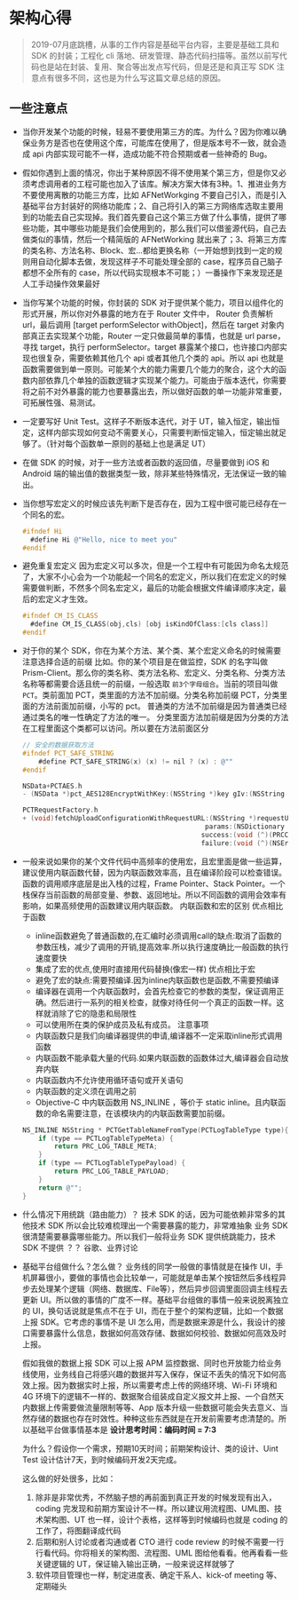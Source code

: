 # 架构心得

> 2019-07月底跳槽，从事的工作内容是基础平台内容，主要是基础工具和 SDK 的封装；工程化 cli 落地、研发管理、静态代码扫描等。虽然以前写代码也是站在封装、复用、聚合等出发点写代码，但是还是和真正写 SDK 注意点有很多不同，这也是为什么写这篇文章总结的原因。


## 一些注意点

- 当你开发某个功能的时候，轻易不要使用第三方的库。为什么？因为你难以确保业务方是否也在使用这个库，可能库在使用了，但是版本号不一致，就会造成 api 内部实现可能不一样，造成功能不符合预期或者一些神奇的 Bug。
- 假如你遇到上面的情况，你出于某种原因不得不使用某个第三方，但是你又必须考虑调用者的工程可能也加入了该库。解决方案大体有3种。1、推进业务方不要使用离散的功能三方库，比如 AFNetWorkging 不要自己引入，而是引入基础平台方封装好的网络功能库；2、自己将引入的第三方网络库选取主要用到的功能去自己实现掉。我们首先要自己这个第三方做了什么事情，提供了哪些功能，其中哪些功能是我们会使用到的，那么我们可以借鉴源代码，自己去做类似的事情，然后一个精简版的 AFNetWorking 就出来了；3、将第三方库的类名称、方法名称、Block、宏...都给更换名称（一开始想到找到一定的规则用自动化脚本去做，发现这样子不可能处理全部的 case，程序员自己脑子都想不全所有的 case，所以代码实现根本不可能；）一番操作下来发现还是人工手动操作效果最好
- 当你写某个功能的时候，你封装的 SDK 对于提供某个能力，项目以组件化的形式开展，所以你对外暴露的地方在于 Router 文件中， Router 负责解析 url，最后调用 [target performSelector withObject]，然后在 target 对象内部真正去实现某个功能，Router 一定只做最简单的事情，也就是 url parse，寻找 target，执行 performSelector。target 暴露某个接口，也许接口内部实现也很复杂，需要依赖其他几个 api 或者其他几个类的 api。所以 api 也就是函数需要做到单一原则。可能某个大的能力需要几个能力的聚合，这个大的函数内部依靠几个单独的函数逻辑才实现某个能力。可能由于版本迭代，你需要将之前不对外暴露的能力也要暴露出去，所以做好函数的单一功能非常重要，可拓展性强、易测试。
- 一定要写好 Unit Test。这样子不断版本迭代，对于 UT，输入恒定，输出恒定，这样内部实现如何变动不需要关心，只需要判断恒定输入，恒定输出就足够了。（针对每个函数单一原则的基础上也是满足 UT）
- 在做 SDK 的时候，对于一些方法或者函数的返回值，尽量要做到 iOS 和 Android 端的输出值的数据类型一致，除非某些特殊情况，无法保证一致的输出。
- 当你想写宏定义的时候应该先判断下是否存在，因为工程中很可能已经存在一个同名的宏。
  ```Objective-C
  #ifndef Hi
    #define Hi @"Hello, nice to meet you"
  #endif
  ```
- 避免重复宏定义
  因为宏定义可以多次，但是一个工程中有可能因为命名太规范了，大家不小心会为一个功能起一个同名的宏定义，所以我们在宏定义的时候需要做判断，不然多个同名宏定义，最后的功能会根据文件编译顺序决定，最后的宏定义才生效。
  ```Objective-c
  #ifndef CM_IS_CLASS
    #define CM_IS_CLASS(obj,cls) [obj isKindOfClass:[cls class]]
  #endif
  ```
- 对于你的某个 SDK，你在为某个方法、某个类、某个宏定义命名的时候需要注意选择合适的前缀
  比如。你的某个项目是在做监控，SDK 的名字叫做 Prism-Client。那么你的类名称、类方法名称、宏定义、分类名称、分类方法名称等都需要合适且统一的前缀，一般选取 `前3个字母组合`。当前的项目叫做 `PCT`。类前面加 PCT，类里面的方法不加前缀。分类名称加前缀 PCT，分类里面的方法前面加前缀，小写的 pct。
  普通类的方法不加前缀是因为普通类已经通过类名的唯一性确定了方法的唯一。
  分类里面方法加前缀是因为分类的方法在工程里面这个类都可以访问。所以要在方法前面区分
  ```Objective-C
  // 安全的数据获取方法
  #ifndef PCT_SAFE_STRING
      #define PCT_SAFE_STRING(x) (x) != nil ? (x) : @""
  #endif

  NSData+PCTAES.h
  - (NSData *)pct_AES128EncryptWithKey:(NSString *)key gIv:(NSString *)Iv;

  PCTRequestFactory.h
  + (void)fetchUploadConfigurationWithRequestURL:(NSString *)requestUrlString
                                                params:(NSDictionary *)params
                                               success:(void (^)(PRCConfigurationModel*model))success
                                               failure:(void (^)(NSError *error))failure;
  ```
  
- 一般来说如果你的某个文件代码中高频率的使用宏，且宏里面是做一些运算，建议使用内联函数代替，因为内联函数效率高，且在编译阶段可以检查错误。函数的调用顺序底层是出入栈的过程，Frame Pointer、Stack Pointer。一个栈保存当前函数的局部变量、参数、返回地址。所以不同函数的调用会效率有影响，如果高频使用的函数建议用内联函数。
  内联函数和宏的区别
  优点相比于函数
  - inline函数避免了普通函数的,在汇编时必须调用call的缺点:取消了函数的参数压栈，减少了调用的开销,提高效率.所以执行速度确比一般函数的执行速度要快
  - 集成了宏的优点,使用时直接用代码替换(像宏一样)
  优点相比于宏
  - 避免了宏的缺点:需要预编译.因为inline内联函数也是函数,不需要预编译
  - 编译器在调用一个内联函数时，会首先检查它的参数的类型，保证调用正确。然后进行一系列的相关检查，就像对待任何一个真正的函数一样。这样就消除了它的隐患和局限性
  - 可以使用所在类的保护成员及私有成员。
  注意事项
  - 内联函数只是我们向编译器提供的申请,编译器不一定采取inline形式调用函数
  - 内联函数不能承载大量的代码.如果内联函数的函数体过大,编译器会自动放弃内联
  - 内联函数内不允许使用循环语句或开关语句
  - 内联函数的定义须在调用之前
  - Objective-C 中内联函数用 NS_INLINE ，等价于 static inline。且内联函数的命名需要注意，在该模块内的内联函数需要加前缀。
  ```Objective-C
  NS_INLINE NSString * PCTGetTableNameFromType(PCTLogTableType type){
      if (type == PCTLogTableTypeMeta) {
          return PRC_LOG_TABLE_META;
      }
      if (type == PCTLogTableTypePayload) {
          return PRC_LOG_TABLE_PAYLOAD;
      }
      return @"";
  }
  ```
- 什么情况下用统跳（路由能力）？
  技术 SDK 的话，因为可能依赖非常多的其他技术 SDK 所以会比较难梳理出一个需要暴露的能力，非常难抽象
  业务 SDK 很清楚需要暴露哪些能力。所以我们一般将业务 SDK 提供统跳能力，技术 SDK 不提供
  ？？ 谷歌、业界讨论

- 基础平台组做什么？怎么做？
  业务线的同学一般做的事情就是在操作 UI，手机屏幕很小，要做的事情也会比较单一，可能就是单击某个按钮然后多线程异步去处理某个逻辑（网络、数据库、File等），然后异步回调里面回调主线程去更新 UI。所以做的事情的广度不一样。基础平台组做的事情一般来说脱离独立的 UI，换句话说就是焦点不在于 UI，而在于整个的架构逻辑，比如一个数据上报 SDK。它考虑的事情不是 UI 怎么用，而是数据来源是什么，我设计的接口需要暴露什么信息，数据如何高效存储、数据如何校验、数据如何高效及时上报。

  假如我做的数据上报 SDK 可以上报 APM 监控数据、同时也开放能力给业务线使用，业务线自己将感兴趣的数据并写入保存，保证不丢失的情况下如何高效上报。因为数据实时上报，所以需要考虑上传的网络环境、Wi-Fi 环境和 4G 环境下的逻辑不一样的、数据聚合组装成自定义报文并上报、一个自然天内数据上传需要做流量限制等等、App 版本升级一些数据可能会失去意义、当然存储的数据也存在时效性。种种这些东西就是在开发前需要考虑清楚的。所以基础平台做事情基本是 **设计思考时间：编码时间 = 7:3**

  为什么？假设你一个需求，预期10天时间；前期架构设计、类的设计、Uint Test 设计估计7天，到时候编码开发2天完成。

  这么做的好处很多，比如：
    1. 除非是非常优秀，不然脑子想的再前面到真正开发的时候发现有出入，coding 完发现和前期方案设计不一样。所以建议用流程图、UML图、技术架构图、UT 也一样，设计个表格，这样等到时候编码也就是 coding 的工作了，将图翻译成代码
    2. 后期和别人讨论或者沟通或者 CTO 进行 code review 的时候不需要一行行看代码。你将相关的架构图、流程图、UML 图给他看看。他再看看一些关键逻辑的 UT，保证输入输出正确，一般来说这样就够了
    3. 软件项目管理也一样，制定进度表、确定干系人、kick-of meeting 等、定期碰头